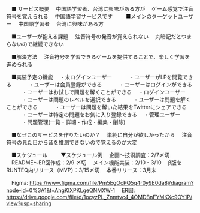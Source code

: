 　■ サービス概要
　中国語学習者、台湾に興味がある方が
　ゲーム感覚で注音符号を覚えられる
　中国語学習サービスです
　
　■メインのターゲットユーザー
　中国語学習者
　台湾に興味がある方

　■ユーザーが抱える課題
　注音符号の発音が覚えられない
　丸暗記だとつまらないので継続できない

　■解決方法
　注音符号を学習できるゲームを提供することで、楽しく学習を進められる

　■実装予定の機能
　・未ログインユーザー
　　　・ユーザーがLPを閲覧できる
　　　・ユーザーは会員登録ができる
　　　・ユーザーはログインができる
　　　・ユーザーはお試しで問題を解くことができる
　・ログインユーザー
　　　・ユーザーは問題のレベルを選択できる
　　　・ユーザーは問題を解くことができる
　　　・ユーザーは問題を解いた結果をTwitterにシェアできる
　　　・ユーザーは特定の問題をお気に入り登録できる
　・管理ユーザー
　　　・問題管理(一覧・詳細・作成・編集・削除)

　■なぜこのサービスを作りたいのか？
　単純に自分が欲しかったから
　注音符号の見た目から音を推測できないので覚えるのが大変

　■スケジュール
　
　▼スケジュール例
　企画〜技術調査：2/7〆切
　README〜ER図作成：2/9 〆切
　メイン機能実装：2/10 - 3/10
　β版をRUNTEQ内リリース（MVP）：3/15〆切
　本番リリース：3月末

　Figma: https://www.figma.com/file/Pm5EgOcPQ5q4r0y9E0da8j/diagram?node-id=0%3A1&t=AhgKIXPKLgeQNMXW-1
　ER図: https://drive.google.com/file/d/1ocyzPL_Znmtvc4_4OMDBnFYMKXc9OY1P/view?usp=sharing 